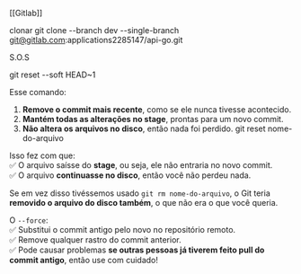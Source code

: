 
[[Gitlab]]

clonar git clone --branch dev --single-branch git@gitlab.com:applications2285147/api-go.git

S.O.S 

git reset --soft HEAD~1

Esse comando:

1. **Remove o commit mais recente**, como se ele nunca tivesse acontecido.
2. **Mantém todas as alterações no stage**, prontas para um novo commit.
3. **Não altera os arquivos no disco**, então nada foi perdido.
git reset nome-do-arquivo

Isso fez com que:  
✅ O arquivo saísse do **stage**, ou seja, ele não entraria no novo commit.  
✅ O arquivo **continuasse no disco**, então você não perdeu nada.

Se em vez disso tivéssemos usado `git rm nome-do-arquivo`, o Git teria **removido o arquivo do disco também**, o que não era o que você queria.


O `--force`:  
✅ Substitui o commit antigo pelo novo no repositório remoto.  
✅ Remove qualquer rastro do commit anterior.  
✅ Pode causar problemas **se outras pessoas já tiverem feito pull do commit antigo**, então use com cuidado!